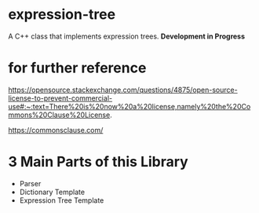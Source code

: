 # expression-tree
A C++ class that implements expression trees. **Development in Progress**


# for further reference
https://opensource.stackexchange.com/questions/4875/open-source-license-to-prevent-commercial-use#:~:text=There%20is%20now%20a%20license,namely%20the%20Commons%20Clause%20License.

https://commonsclause.com/



# 3 Main Parts of this Library
* Parser
* Dictionary Template
* Expression Tree Template
